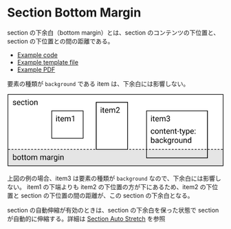 # Section Bottom Margin

section の下余白（bottom margin）とは、section のコンテンツの下位置と、section の下位置との間の距離である。

- [Example code](test_ssection_report_section_bottom_margin.rb)
- [Example template file](template.tlf)
- [Example PDF](expect.pdf)


要素の種類が `background` である item は、下余白には影響しない。

<img src="bottom-margin-diagram-1.svg" />

上図の例の場合、item3 は要素の種類が `background` なので、下余白には影響しない。
item1 の下端よりも item2 の下位置の方が下にあるため、item2 の下位置と section の下位置の間の距離が、この section の下余白となる。

section の自動伸縮が有効のときは、section の下余白を保った状態で section が自動的に伸縮する。詳細は [Section Auto Stretch](../section_report_section_auto_stretch/README.md) を参照
